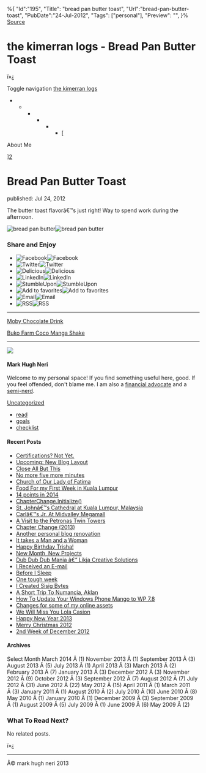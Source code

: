 ﻿%{
    "Id":"195",
    "Title": "bread pan butter toast",
    "Url":"bread-pan-butter-toast",
    "PubDate":"24-Jul-2012",
    "Tags": ["personal"],
    "Preview": "",
}%
[Source](http://markhughneri.com/blog/341/bread-pan-butter-toast/ "Permalink to the kimerran logs -   Bread Pan Butter Toast")

# the kimerran logs -   Bread Pan Butter Toast

ï»¿

Toggle navigation [ the kimerran logs  ][1]

* * * * * * [

About Me

][2]

# Bread Pan Butter Toast

published: Jul 24, 2012

The butter toast flavorâ€™s just right! Way to spend work during the afternoon.

![bread pan butter][3]![bread pan butter][4]

### Share and Enjoy

* ![Facebook][5]![Facebook][6]
* ![Twitter][5]![Twitter][6]
* ![Delicious][5]![Delicious][6]
* ![LinkedIn][5]![LinkedIn][6]
* ![StumbleUpon][5]![StumbleUpon][6]
* ![Add to favorites][5]![Add to favorites][6]
* ![Email][5]![Email][6]
* ![RSS][5]![RSS][6]

* * *

[Moby Chocolate Drink][7]

[Buko Farm Coco Manga Shake][8]

* * *

![][9]

#### Mark Hugh Neri

Welcome to my personal space! If you find something useful here, good. If you feel offended, don't blame me. I am also a [financial advocate][10] and a [semi-nerd][11].

[Uncategorized][12]

* [read][13]
* [goals][14]
* [checklist][15]

#### Recent Posts

* [Certifications? Not Yet.][16]
* [Upcoming: New Blog Layout][17]
* [Close All But This][18]
* [No more five more minutes][19]
* [Church of Our Lady of Fatima][20]
* [Food For my First Week in Kuala Lumpur][21]
* [14 points in 2014][22]
* [ChapterChange.Initialize()][23]
* [St. Johnâ€™s Cathedral at Kuala Lumpur, Malaysia][24]
* [Carlâ€™s Jr. At Midvalley Megamall][25]
* [A Visit to the Petronas Twin Towers][26]
* [Chapter Change (2013)][27]
* [Another personal blog renovation][28]
* [It takes a Man and a Woman][29]
* [Happy Birthday Trisha!][30]
* [New Month, New Projects][31]
* [Dub Dub Dub Mania â€“ Likja Creative Solutions][32]
* [I Received an E-mail][33]
* [Before I Sleep][34]
* [One tough week][35]
* [I Created Sisig Bytes][36]
* [A Short Trip To Numancia, Aklan][37]
* [How To Update Your Windows Phone Mango to WP 7.8][38]
* [Changes for some of my online assets][39]
* [We Will Miss You Lola Casion][40]
* [Happy New Year 2013][41]
* [Merry Christmas 2012][42]
* [2nd Week of December 2012][43]

#### Archives

Select Month March 2014 Â (1) November 2013 Â (1) September 2013 Â (3) August 2013 Â (5) July 2013 Â (1) April 2013 Â (3) March 2013 Â (2) February 2013 Â (7) January 2013 Â (3) December 2012 Â (3) November 2012 Â (9) October 2012 Â (3) September 2012 Â (7) August 2012 Â (7) July 2012 Â (31) June 2012 Â (22) May 2012 Â (15) April 2011 Â (1) March 2011 Â (3) January 2011 Â (1) August 2010 Â (2) July 2010 Â (10) June 2010 Â (8) May 2010 Â (1) January 2010 Â (1) December 2009 Â (3) September 2009 Â (1) August 2009 Â (5) July 2009 Â (1) June 2009 Â (6) May 2009 Â (2)

### What To Read Next?

No related posts.

ï»¿

* * *

Â© mark hugh neri 2013

[1]: http://markhughneri.com/blog
[2]: http://markhughneri.com# "learn more about me"
[3]: http://markhughneri.com/blog/assets/loading.gif "bread pan butter"
[4]: http://www.sisigbytes.com/food/wp-content/uploads/sites/2/2012/07/bread-pan-butter.jpg "bread pan butter"
[5]: http://markhughneri.com/blog/assets/loading.gif
[6]: http://markhughneri.com/blog/wp-content/plugins/wp-socializer/public/social-icons/wp-socializer-sprite-mask-16px.gif
[7]: http://markhughneri.com/blog/339/moby-chocolate-drink/
[8]: http://markhughneri.com/blog/878/buko-farm-coco-manga-shake/
[9]: http://www.gravatar.com/avatar/0a71fb2741e1e3052384c81c65fde29a?s=80
[10]: http://moneygizmo.net/
[11]: http://gizmoblogr.com/
[12]: http://markhughneri.com/blog/category/uncategorized/ "View all posts in Uncategorized"
[13]: http://feedreader.com/
[14]: http://markhughneri.com/blog/claim
[15]: http://markhughneri.com/blog/checklist
[16]: http://markhughneri.com/blog/1381/certifications-not-yet/
[17]: http://markhughneri.com/blog/1281/upcoming-new-blog-layout/
[18]: http://markhughneri.com/blog/857/close-all-but-this/
[19]: http://markhughneri.com/blog/851/no-more-five-more-minutes/
[20]: http://markhughneri.com/blog/1278/church-lady-fatima/
[21]: http://markhughneri.com/blog/1246/food-for-my-first-week-in-kuala-lumpur/
[22]: http://markhughneri.com/blog/844/14-points-in-2014/
[23]: http://markhughneri.com/blog/837/chapterchange-initialize/
[24]: http://markhughneri.com/blog/1225/st-johns-cathedral-at-kuala-lumpur-malaysia/
[25]: http://markhughneri.com/blog/1215/carls-jr-at-midvalley-megamall/
[26]: http://markhughneri.com/blog/1177/a-visit-to-the-petronas-twin-towers/
[27]: http://markhughneri.com/blog/810/chapter-change-2013/
[28]: http://markhughneri.com/blog/788/another-personal-blog-renovation/
[29]: http://markhughneri.com/blog/786/it-takes-a-man-and-a-woman/
[30]: http://markhughneri.com/blog/760/happy-birthday-trisha/
[31]: http://markhughneri.com/blog/716/new-month-new-projects/
[32]: http://markhughneri.com/blog/695/dub-dub-dub-mania-likja/
[33]: http://markhughneri.com/blog/689/i-received-an-e-mail/
[34]: http://markhughneri.com/blog/686/before-i-sleep/
[35]: http://markhughneri.com/blog/681/one-tough-week/
[36]: http://markhughneri.com/blog/664/i-created-sisig-bytes/
[37]: http://markhughneri.com/blog/658/a-short-trip-to-numancia-aklan/
[38]: http://markhughneri.com/blog/648/update-to-windows-phone-7-8/
[39]: http://markhughneri.com/blog/597/changes-for-some-of-my-online-assets/
[40]: http://markhughneri.com/blog/589/we-will-miss-you-lola-casion/
[41]: http://markhughneri.com/blog/176/happy-new-year-2013/
[42]: http://markhughneri.com/blog/163/merry-christmas-2012/
[43]: http://markhughneri.com/blog/157/2nd-week-of-december-2012/
